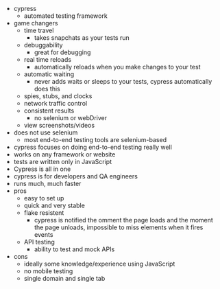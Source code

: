 - cypress
  - automated testing framework
- game changers
  - time travel
    - takes snapchats as your tests run
  - debuggability
    - great for debugging
  - real time reloads
    - automatically reloads when you make changes to your test
  - automatic waiting
    - never adds waits or sleeps to your tests, cypress automatically does this
  - spies, stubs, and clocks
  - network traffic control
  - consistent results
    - no selenium or webDriver
  - view screenshots/videos
- does not use selenium
  - most end-to-end testing tools are selenium-based
- cypress focuses on doing end-to-end testing really well
- works on any framework or website
- tests are written only in JavaScript
- Cypress is all in one
- cypress is for developers and QA engineers
- runs much, much faster
- pros
  - easy to set up
  - quick and very stable
  - flake resistent
    - cypress is notified the omment the page loads and the moment the page unloads, impossible to miss elements when it fires events
  - API testing
    - ability to test and mock APIs
- cons
  - ideally some knowledge/experience using JavaScript
  - no mobile testing
  - single domain and single tab
